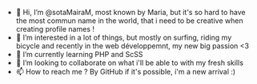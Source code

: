 - 👋 Hi, I’m @sotaMairaM, most known by Maria, but it's so hard to have the most commun name in the world, that i need to be creative when creating profile names !
- 👀 I’m interested in a lot of things, but mostly on surfing, riding my bicycle and recently in the web développemnt, my new big passion <3
- 🌱 I’m currently learning PHP and ScSS 
- 💞️ I’m looking to collaborate on what i'll be able to with my fresh skills 
- 📫 How to reach me ? By GitHub if it's possible, i'm a new arrival :) 

<!---
sotaMairaM/sotaMairaM is a ✨ special ✨ repository because its `README.md` (this file) appears on your GitHub profile.
You can click the Preview link to take a look at your changes.
--->
